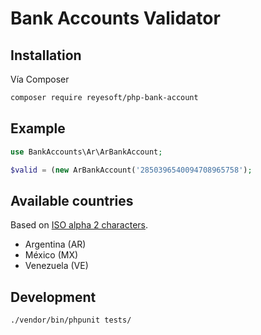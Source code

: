 # Bank Accounts Validator

## Installation

Vía Composer

```bash
composer require reyesoft/php-bank-account
```

## Example

```php
use BankAccounts\Ar\ArBankAccount;

$valid = (new ArBankAccount('2850396540094708965758');
```

## Available countries

Based on [ISO alpha 2 characters](https://www.nationsonline.org/oneworld/country_code_list.htm).
* Argentina (AR)
* México (MX)
* Venezuela (VE)

## Development

```bash
./vendor/bin/phpunit tests/
```